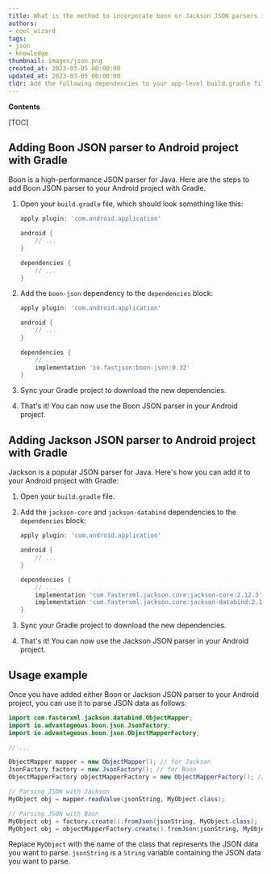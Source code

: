 ```yaml
---
title: What is the method to incorporate boon or Jackson JSON parsers in an Android project using gradle?
authors:
- cool_wizard
tags:
- json
- knowledge
thumbnail: images/json.png
created_at: 2023-03-05 00:00:00
updated_at: 2023-03-05 00:00:00
tldr: Add the following dependencies to your app-level build.gradle file implementation `com.fasterxml.jackson.corejackson-core2.12.3` and implementation `org.boonboon-core0.35`.
---
```


**Contents**

[TOC]

## Adding Boon JSON parser to Android project with Gradle

Boon is a high-performance JSON parser for Java. Here are the steps to add Boon JSON parser to your Android project with Gradle.

1. Open your `build.gradle` file, which should look something like this:

   ```groovy
   apply plugin: 'com.android.application'

   android {
       // ...
   }

   dependencies {
       // ...
   }
   ```

2. Add the `boon-json` dependency to the `dependencies` block:

   ```groovy
   apply plugin: 'com.android.application'

   android {
       // ...
   }

   dependencies {
       // ...
       implementation 'io.fastjson:boon-json:0.32'
   }
   ```

3. Sync your Gradle project to download the new dependencies.

4. That's it! You can now use the Boon JSON parser in your Android project.


## Adding Jackson JSON parser to Android project with Gradle

Jackson is a popular JSON parser for Java. Here's how you can add it to your Android project with Gradle:

1. Open your `build.gradle` file.

2. Add the `jackson-core` and `jackson-databind` dependencies to the `dependencies` block:

   ```groovy
   apply plugin: 'com.android.application'

   android {
       // ...
   }

   dependencies {
       // ...
       implementation 'com.fasterxml.jackson.core:jackson-core:2.12.3'
       implementation 'com.fasterxml.jackson.core:jackson-databind:2.12.3'
   }
   ```

3. Sync your Gradle project to download the new dependencies.

4. That's it! You can now use the Jackson JSON parser in your Android project.

## Usage example

Once you have added either Boon or Jackson JSON parser to your Android project, you can use it to parse JSON data as follows:

```java
import com.fasterxml.jackson.databind.ObjectMapper;
import io.advantageous.boon.json.JsonFactory;
import io.advantageous.boon.json.ObjectMapperFactory;

// ...

ObjectMapper mapper = new ObjectMapper(); // for Jackson
JsonFactory factory = new JsonFactory(); // for Boon
ObjectMapperFactory objectMapperFactory = new ObjectMapperFactory(); // for Boon

// Parsing JSON with Jackson
MyObject obj = mapper.readValue(jsonString, MyObject.class);

// Parsing JSON with Boon
MyObject obj = factory.create().fromJson(jsonString, MyObject.class);
MyObject obj = objectMapperFactory.create().fromJson(jsonString, MyObject.class);
```

Replace `MyObject` with the name of the class that represents the JSON data you want to parse. `jsonString` is a `String` variable containing the JSON data you want to parse.
